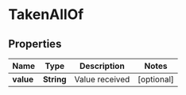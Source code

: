 

# TakenAllOf

## Properties

Name | Type | Description | Notes
------------ | ------------- | ------------- | -------------
**value** | **String** | Value received |  [optional]



